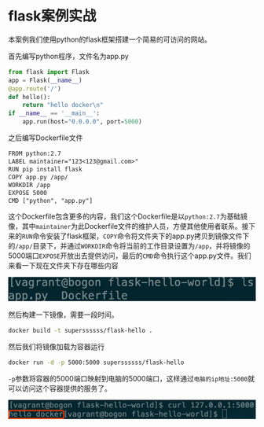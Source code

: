 # flask案例实战

本案例我们使用python的flask框架搭建一个简易的可访问的网站。

首先编写python程序，文件名为app.py

```python
from flask import Flask
app = Flask(__name__)
@app.route('/')
def hello():
    return "hello docker\n"
if __name__ == '__main__':
    app.run(host="0.0.0.0", port=5000)
```

之后编写Dockerfile文件

```text
FROM python:2.7
LABEL maintainer="123<123@gmail.com>"
RUN pip install flask
COPY app.py /app/
WORKDIR /app
EXPOSE 5000
CMD ["python", "app.py"]
```

这个Dockerfile包含更多的内容，我们这个Dockerfile是以`python:2.7`为基础镜像，其中`maintainer`为此Dockerfile文件的维护人员，方便其他使用者联系。接下来的`RUN`命令安装了flask框架，`COPY`命令将文件夹下的app.py拷贝到镜像文件下的`/app/`目录下，并通过`WORKDIR`命令将当前的工作目录设置为`/app`，并将镜像的5000端口`EXPOSE`开放出去提供访问，最后的`CMD`命令执行这个app.py文件。我们来看一下现在文件夹下存在哪些内容

![](../.gitbook/assets/flask-hello-world.png)

然后构建一下镜像，需要一段时间。

```bash
docker build -t superssssss/flask-hello .
```

然后我们将镜像加载为容器运行

```bash
docker run -d -p 5000:5000 superssssss/flask-hello
```

`-p`参数将容器的5000端口映射到电脑的5000端口，这样通过`电脑的ip地址:5000`就可以访问这个容器提供的服务了。

![](../.gitbook/assets/flask-hello-docker.png)

